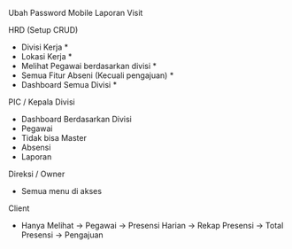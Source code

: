 Ubah Password Mobile 
Laporan Visit

HRD (Setup CRUD)
- Divisi Kerja *
- Lokasi Kerja *
- Melihat Pegawai berdasarkan divisi *
- Semua Fitur Abseni (Kecuali pengajuan) *
- Dashboard Semua Divisi *

PIC / Kepala Divisi
- Dashboard Berdasarkan Divisi
- Pegawai 
- Tidak bisa Master
- Absensi
- Laporan

Direksi / Owner
- Semua menu di akses

Client 
- Hanya Melihat
    -> Pegawai
    -> Presensi Harian
    -> Rekap Presensi
    -> Total Presensi
    -> Pengajuan


